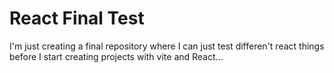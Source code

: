 # React Final Test

I'm just creating a final repository where I can just test differen't react things before I start creating projects with vite and React...